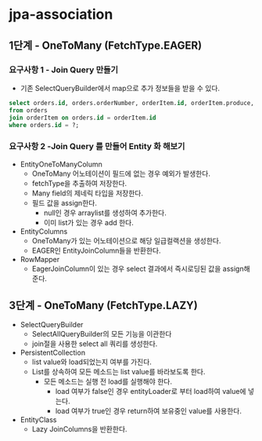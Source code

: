 # jpa-association

## 1단계 - OneToMany (FetchType.EAGER)
### 요구사항 1 - Join Query 만들기
- 기존 SelectQueryBuilder에서 map으로 추가 정보들을 받을 수 있다.
```sql
select orders.id, orders.orderNumber, orderItem.id, orderItem.produce, orderItem.quantity
from orders
join orderItem on orders.id = orderItem.id
where orders.id = ?;
```

### 요구사항 2 -Join Query 를 만들어 Entity 화 해보기
- EntityOneToManyColumn
  - OneToMany 어노테이션이 필드에 없는 경우 예외가 발생한다.
  - fetchType을 추출하여 저장한다.
  - Many field의 제네릭 타입을 저장한다.
  - 필드 값을 assign한다.
    - null인 경우 arraylist를 생성하여 추가한다.
    - 이미 list가 있는 경우 add 한다.
- EntityColumns
  - OneToMany가 있는 어노테이션으로 해당 일급컬랙션을 생성한다.
  - EAGER인 EntityJoinColumn들을 반환한다.
- RowMapper
  - EagerJoinColumn이 있는 경우 select 결과에서 즉시로딩된 값을 assign해준다.

## 3단계 - OneToMany (FetchType.LAZY)
- SelectQueryBuilder
  - SelectAllQueryBuilder의 모든 기능을 이관한다
  - join절을 사용한 select all 쿼리를 생성한다.
- PersistentCollection
  - list value와 load되었는지 여부를 가진다.
  - List를 상속하여 모든 메소드는 list value를 바라보도록 한다.
    - 모든 메소드는 실행 전 load를 실행해야 한다.
      - load 여부가 false인 경우 entityLoader로 부터 load하여 value에 넣는다.
      - load 여부가 true인 경우 return하여 보유중인 value를 사용한다.
- EntityClass
  - Lazy JoinColumns을 반환한다.
